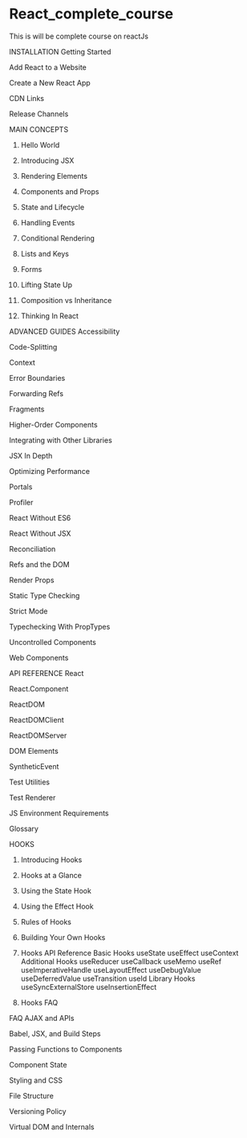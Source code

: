 # React_complete_course
This is will be complete course on reactJs 

INSTALLATION
Getting Started


Add React to a Website


Create a New React App


CDN Links


Release Channels

MAIN CONCEPTS
1. Hello World


2. Introducing JSX


3. Rendering Elements


4. Components and Props


5. State and Lifecycle


6. Handling Events


7. Conditional Rendering


8. Lists and Keys


9. Forms


10. Lifting State Up


11. Composition vs Inheritance


12. Thinking In React


ADVANCED GUIDES
Accessibility


Code-Splitting


Context


Error Boundaries


Forwarding Refs


Fragments


Higher-Order Components


Integrating with Other Libraries


JSX In Depth


Optimizing Performance


Portals


Profiler


React Without ES6


React Without JSX


Reconciliation


Refs and the DOM


Render Props


Static Type Checking


Strict Mode


Typechecking With PropTypes


Uncontrolled Components


Web Components

API REFERENCE
React


React.Component


ReactDOM


ReactDOMClient


ReactDOMServer


DOM Elements


SyntheticEvent


Test Utilities


Test Renderer


JS Environment Requirements


Glossary

HOOKS
1. Introducing Hooks


2. Hooks at a Glance


3. Using the State Hook


4. Using the Effect Hook


5. Rules of Hooks


6. Building Your Own Hooks


7. Hooks API Reference
              Basic Hooks
useState
useEffect
useContext
Additional Hooks
useReducer
useCallback
useMemo
useRef
useImperativeHandle
useLayoutEffect
useDebugValue
useDeferredValue
useTransition
useId
Library Hooks
useSyncExternalStore
useInsertionEffect




8. Hooks FAQ

FAQ
AJAX and APIs


Babel, JSX, and Build Steps


Passing Functions to Components


Component State


Styling and CSS


File Structure


Versioning Policy


Virtual DOM and Internals



